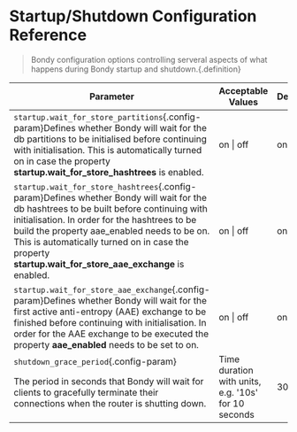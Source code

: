 # Startup/Shutdown Configuration Reference
> Bondy configuration options controlling serveral aspects of what happens during Bondy startup and shutdown.{.definition}

| Parameter | Acceptable Values | Default | From Version |
|---|---|---|---|
| `startup.wait_for_store_partitions`{.config-param}Defines whether Bondy will wait for the db partitions to be initialised before continuing with initialisation. This is automatically turned on in case the property **startup.wait_for_store_hashtrees** is enabled. | on \| off | on | 0.8.8 |
| `startup.wait_for_store_hashtrees`{.config-param}Defines whether Bondy will wait for the db hashtrees to be built before continuing with initialisation. In order for the hashtrees to be build the property aae_enabled needs to be on. This is automatically turned on in case the property **startup.wait_for_store_aae_exchange** is enabled. | on \| off | on | 0.8.8 |
| `startup.wait_for_store_aae_exchange`{.config-param}Defines whether Bondy will wait for the first active anti-entropy (AAE) exchange to be finished before continuing with initialisation. In order for the AAE exchange to be executed the property **aae_enabled** needs to be set to on. | on \| off | on | 0.8.8 |
| `shutdown_grace_period`{.config-param}<p>The period in seconds that Bondy will wait for clients to gracefully terminate their connections when the router is shutting down.</p> | Time duration with units, e.g. '10s' for 10 seconds | 30 |

